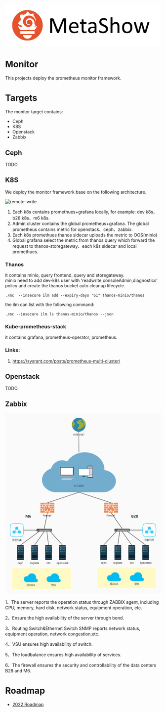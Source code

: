 ![image](img/MetaShow_logo.png)  

# Monitor

This projects deploy the prometheus monitor framework. 

# Targets

The monitor target contains:

- Ceph
- K8S
- Openstack
- Zabbix

## Ceph

TODO

## K8S

We deploy the monitor framework base on the following architecture.

![remote-write](img/remote-write2.png)

1. Each k8s contains promethues+grafana locally, for example: dev k8s、b28 k8s、m6 k8s.
2. Admin cluster contains the global prometheus+grafana.  The global prometheus contains metric for openstack、ceph、zabbix.
3. Each k8s promethues thanos sidecar uploads the metric to OOS(minio)
4. Global grafana select the metric from thanos query which forward the request to thanos-storegateway、each k8s sidecar and local promethues.

### Thanos

it contains minio, query frontend, query and storegateway.  
minio need to add dev-k8s user with 'readwrite,consoleAdmin,diagnostics' policy and create the thanos bucket auto cleanup lifecycle.
```shell
./mc  --insecure ilm add --expiry-days "61" thanos-minio/thanos
```
the ilm can list with the following command:
```shell
./mc --insecure ilm ls thanos-minio/thanos --json
```

### Kube-prometheus-stack

it contains grafana, prometheus-operator, prometheus.

### Links:

1. https://sysrant.com/posts/prometheus-multi-cluster/

## Openstack

TODO

## Zabbix

![image-20220406154033273](img/network.png)

1、The server reports the operation status through ZABBIX agent, including CPU, memory, hard disk, network status, equipment operation, etc.

2、Ensure the high availability of the server through bond.

3、Routing Switch&Ethernet Switch SNMP reports network status, equipment operation, network congestion,etc.

4、VSU ensures high availability of switch.

5、The loadbalance  ensures high availability of services.

6、The firewall ensures the security and controllability of the data centers B28 and M6.

# Roadmap

* [2022 Roadmap](./docs/roadmap.md)

